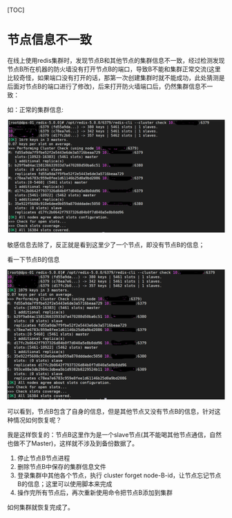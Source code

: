 [TOC]

# 节点信息不一致

在线上使用redis集群时，发现节点B和其他节点的集群信息不一致，经过检测发现节点B所在机器的防火墙没有打开节点B的端口，导致B不能和集群正常交流(这里 比较奇怪，如果端口没有打开的话，那第一次创建集群时就不能成功，此处猜测是后面对节点B的端口进行了修改)，后来打开防火墙端口后，仍然集群信息不一致：

如：正常的集群信息:

![](../../image/redis/nodeB.jpg)

敏感信息去除了，反正就是看到这里少了一个节点，即没有节点B的信息；

看一下节点B的信息

![](../../image/redis/nodeA.jpg)

可以看到，节点B包含了自身的信息，但是其他节点又没有节点B的信息，针对这种情况如何恢复呢？

我是这样恢复的：节点B这里作为是一个slave节点(其不能喝其他节点通信，自然也做不了Master)，这样就不涉及到备份数据了。

1. 停止节点B节点进程
2. 删除节点B中保存的集群信息文件
3. 登录集群中其他各个节点，执行 cluster forget  node-B-id，让节点忘记节点B的信息；这里可以使用脚本来完成
4. 操作完所有节点后，再次重新使用命令把节点B添加到集群

如何集群就恢复完成了。



















































